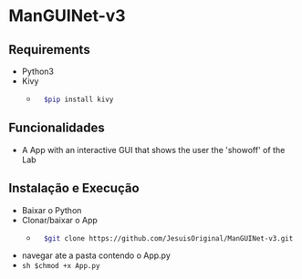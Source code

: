 # ManGUINet-v3
## Requirements
  - Python3
  - Kivy
    * ```sh
        $pip install kivy
        ```
## Funcionalidades
- A App with an interactive GUI that shows the user the 'showoff' of the Lab

## Instalação e Execução
- Baixar o Python
- Clonar/baixar o App
  * ```sh 
      $git clone https://github.com/JesuisOriginal/ManGUINet-v3.git
      ```
- navegar ate a pasta contendo o App.py
- ```sh $chmod +x App.py ```
